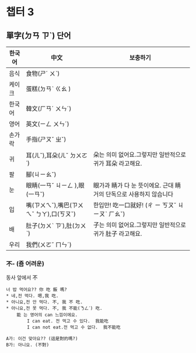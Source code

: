 챕터 3
===========================
## 單字(ㄉㄢ ㄗˋ)  단어

|한국어|中文|보충하기|
|---|---|---
|음식|食物(ㄕˊ ㄨˋ)||
|케이크|蛋糕(ㄉㄢˋ ㄍㄠ )||
|한국어|韓文(ㄏㄢˊ ㄨㄣˊ)||
|영어|英文(ㄧㄥ ㄨㄣˊ)||
|손가락|手指(ㄕㄡˇ ㄓˇ)||
|귀|耳(ㄦˇ),耳朵(ㄦˇ ㄉㄨㄛ˙)|朵는 의미 없어요.그렇지만 일반적으로 귀가 耳朵 라고해요.|
|팔|腳(ㄐㄧㄠˇ)||
|눈|眼睛(一ㄢˇ ㄐㄧㄥ ),眼(一ㄢˇ)|眼가과 睛가 다 눈 뜻이에요. 근대 睛 거의 단독으로 사용하지 않습니다 |
|입|嘴(ㄗㄨㄟˇ),嘴巴(ㄗㄨㄟˇ ㄅㄚ),口(ㄎㄡˇ)|한입만! 吃一口就好! (ㄔ ㄧ ㄎㄡˇ ㄐㄧㄡˋ ㄏㄠˇ)|
|배|肚子(ㄉㄨˋ ㄗ˙),肚(ㄉㄨˋ)|子는 의미 없어요.그렇지만 일반적으로 귀가 肚子 라고해요.|
|우리|我們(ㄨㄛˇ ㄇㄣˊ)||
	
### 不-  (죰 어려운)

동사 앞에서 不

	너 밥 먹어요?? 你 吃 飯 嗎?
	* 네,전 먹다. 嗯,我 吃.
	* 아니요,전 안 먹다. 不, 我 不 吃.
	* 아니요,전 못 먹다. 不, 我 不能(ㄋㄥˊ) 吃.
		能 는 영어의 can 느낌이에요.
			I can eat. 전 먹고 수 있다.  我能吃
			I can not eat.전 먹고 수 없다.  我不能吃

	A가: 이건 맞아요?? (這是對的嗎?)
	B가: 아니요. (不對)